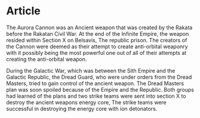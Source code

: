 # Article
The Aurora Cannon was an Ancient weapon that was created by the Rakata before the Rakatan Civil War.
At the end of the Infinite Empire, the weapon resided within Section X on Belsavis, The republic prison.
The creators of the Cannon were deemed as their attempt to create anti-orbital weaponry with it possibly being the most powerful one out of all of their attempts at creating the anti-orbital weapon.


During the Galactic War, which was between the Sith Empire and the Galactic Republic, the Dread Guard, who were under orders from the Dread Masters, tried to gain control of the ancient weapon.
The Dread Masters plan was soon spoiled because of the Empire and the Republic.
Both groups had learned of the plans and two strike teams were sent into section X to destroy the ancient weapons energy core, The strike teams were successful in destroying the energy core with ion detonators.